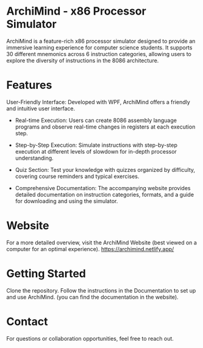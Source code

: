 # ArchiMind - x86 Processor Simulator
ArchiMind is a feature-rich x86 processor simulator designed to provide an immersive learning experience for computer science students. It supports 30 different mnemonics across 6 instruction categories, allowing users to explore the diversity of instructions in the 8086 architecture.

# Features
User-Friendly Interface: Developed with WPF, ArchiMind offers a friendly and intuitive user interface.

- Real-time Execution: Users can create 8086 assembly language programs and observe real-time changes in registers at each execution step.

- Step-by-Step Execution: Simulate instructions with step-by-step execution at different levels of slowdown for in-depth processor understanding.

- Quiz Section: Test your knowledge with quizzes organized by difficulty, covering course reminders and typical exercises.

- Comprehensive Documentation: The accompanying website provides detailed documentation on instruction categories, formats, and a guide for downloading and using the simulator.

# Website
For a more detailed overview, visit the ArchiMind Website (best viewed on a computer for an optimal experience). https://archimind.netlify.app/

# Getting Started
Clone the repository.
Follow the instructions in the Documentation to set up and use ArchiMind. (you can find the documentation in the website).
# Contact
For questions or collaboration opportunities, feel free to reach out.
